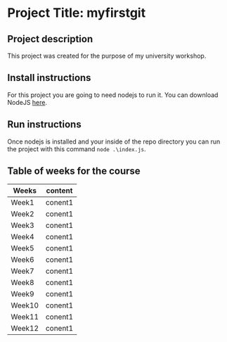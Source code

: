 # Project Title: myfirstgit

## Project description
This project was created for the purpose of my university workshop.

## Install instructions
For this project you are going to need nodejs to run it. You can download NodeJS [here](https://nodejs.org/en/).

## Run instructions
Once nodejs is installed and your inside of the repo directory you can run the project with this command `node .\index.js`.


## Table of weeks for the course

Weeks | content
-------|-------
Week1 | conent1
Week2 | conent1
Week3 | conent1
Week4 | conent1
Week5 | conent1
Week6 | conent1
Week7 | conent1
Week8 | conent1
Week9 | conent1
Week10 | conent1
Week11 | conent1
Week12 | conent1
